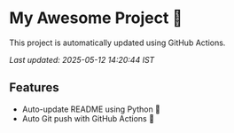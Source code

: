 # My Awesome Project 🚀

This project is automatically updated using GitHub Actions.

_Last updated: 2025-05-12 14:20:44 IST_

## Features
- Auto-update README using Python 🐍
- Auto Git push with GitHub Actions 🤖
